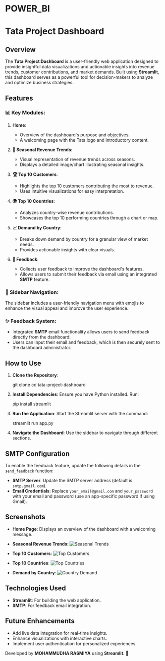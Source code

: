 # POWER_BI
# Tata Project Dashboard

## Overview
The **Tata Project Dashboard** is a user-friendly web application designed to provide insightful data visualizations and actionable insights into revenue trends, customer contributions, and market demands. Built using **Streamlit**, this dashboard serves as a powerful tool for decision-makers to analyze and optimize business strategies.

## Features

### 📊 Key Modules:
1. **Home**:
   - Overview of the dashboard's purpose and objectives.
   - A welcoming page with the Tata logo and introductory content.

2. **📅 Seasonal Revenue Trends**:
   - Visual representation of revenue trends across seasons.
   - Displays a detailed image/chart illustrating seasonal insights.

3. **🏆 Top 10 Customers**:
   - Highlights the top 10 customers contributing the most to revenue.
   - Uses intuitive visualizations for easy interpretation.

4. **🌍 Top 10 Countries**:
   - Analyzes country-wise revenue contributions.
   - Showcases the top 10 performing countries through a chart or map.

5. **📈 Demand by Country**:
   - Breaks down demand by country for a granular view of market needs.
   - Provides actionable insights with clear visuals.

6. **💬 Feedback**:
   - Collects user feedback to improve the dashboard's features.
   - Allows users to submit their feedback via email using an integrated **SMTP** feature.

### 🌟 Sidebar Navigation:
The sidebar includes a user-friendly navigation menu with emojis to enhance the visual appeal and improve the user experience.

### ✨ Feedback System:
- Integrated **SMTP** email functionality allows users to send feedback directly from the dashboard.
- Users can input their email and feedback, which is then securely sent to the dashboard administrator.

## How to Use
1. **Clone the Repository**:
   
   git clone <repository-url>
   cd tata-project-dashboard


2. **Install Dependencies**:
   Ensure you have Python installed. Run:

   pip install streamlit
 

3. **Run the Application**:
   Start the Streamlit server with the command:
  
   streamlit run app.py
  

4. **Navigate the Dashboard**:
   Use the sidebar to navigate through different sections.

## SMTP Configuration
To enable the feedback feature, update the following details in the `send_feedback` function:
- **SMTP Server**: Update the SMTP server address (default is `smtp.gmail.com`).
- **Email Credentials**: Replace `your_email@gmail.com` and `your_password` with your email and password (use an app-specific password if using Gmail).

## Screenshots
- **Home Page**:
  Displays an overview of the dashboard with a welcoming message.

- **Seasonal Revenue Trends**:
  ![Seasonal Trends](tata_project_page-0001.jpg)

- **Top 10 Customers**:
  ![Top Customers](tata_project_page-0003.jpg)

- **Top 10 Countries**:
  ![Top Countries](tata_project_page-0002.jpg)

- **Demand by Country**:
  ![Country Demand](tata_project_page-0004.jpg)

## Technologies Used
- **Streamlit**: For building the web application.
- **SMTP**: For feedback email integration.

## Future Enhancements
- Add live data integration for real-time insights.
- Enhance visualizations with interactive charts.
- Implement user authentication for personalized experiences.


Developed by **MOHAMMUDHA RASMIYA** using **Streamlit**. 🚀


